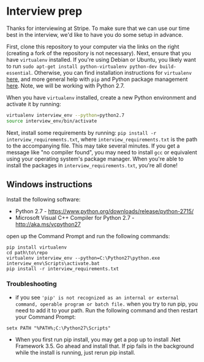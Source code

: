 # Interview prep

Thanks for interviewing at Stripe. To make sure that we can use our time best in the interview, we'd like to have you do some setup in advance.

First, clone this repository to your computer via the links on the right (creating a fork of the repository is not necessary). Next, ensure that you have `virtualenv` installed. If you're using Debian or Ubuntu, you likely want to run `sudo apt-get install python-virtualenv python-dev build-essential`. Otherwise, you can find installation instructions for `virtualenv` [here](https://virtualenv.pypa.io/en/latest/installation.html), and more general help with `pip` and Python package management [here](https://docs.python.org/2.7/installing/index.html). Note, we will be working with Python 2.7.

When you have `virtualenv` installed, create a new Python environment and activate it by running:
```bash
virtualenv interview_env --python=python2.7
source interview_env/bin/activate
```

Next, install some requirements by running: `pip install -r interview_requirements.txt`, where `interview_requirements.txt` is the path to the accompanying file. This may take several minutes. If you get a message like "no compiler found", you may need to install `gcc` or equivalent using your operating system's package manager. When you're able to install the packages in `interview_requirements.txt`, you're all done!

## Windows instructions
Install the following software:
* Python 2.7 - https://www.python.org/downloads/release/python-2715/
* Microsoft Visual C++ Compiler for Python 2.7 - http://aka.ms/vcpython27

open up the Command Prompt and run the following commands:
```batch
pip install virtualenv
cd path\to\repo
virtualenv interview_env --python=C:\Python27\python.exe
interview_env\Scripts\activate.bat
pip install -r interview_requirements.txt
```

### Troubleshooting
- if you see `'pip' is not recognized as an internal or external command,
operable program or batch file.` when you try to run pip, you need to add it to your path. Run the following command and then restart your Command Prompt:
```batch
setx PATH "%PATH%;C:\Python27\Scripts"
```
- When you first run pip install, you may get a pop up to install .Net Framework 3.5. Go ahead and install that. If pip fails in the background while the install is running, just rerun pip install.

